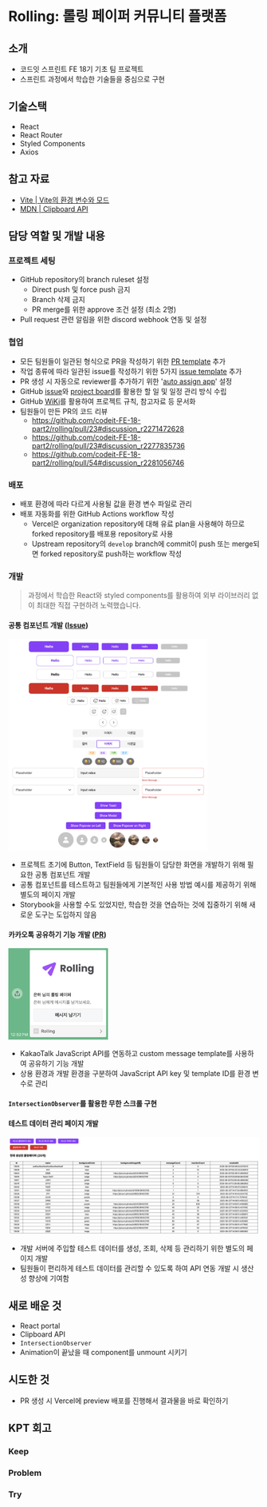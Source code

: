 # Rolling: 롤링 페이퍼 커뮤니티 플랫폼

## 소개

- 코드잇 스프린트 FE 18기 기초 팀 프로젝트
- 스프린트 과정에서 학습한 기술들을 중심으로 구현

## 기술스택

- React
- React Router
- Styled Components
- Axios

## 참고 자료

- [Vite | Vite의 환경 변수와 모드](https://ko.vite.dev/guide/env-and-mode)
- [MDN | Clipboard API](https://developer.mozilla.org/ko/docs/Web/API/Clipboard_API)


## 담당 역할 및 개발 내용

### 프로젝트 세팅

- GitHub repository의 branch ruleset 설정
    - Direct push 및 force push 금지
    - Branch 삭제 금지
    - PR merge를 위한 approve 조건 설정 (최소 2명)
- Pull request 관련 알림을 위한 discord webhook 연동 및 설정

### 협업

- 모든 팀원들이 일관된 형식으로 PR을 작성하기 위한 [PR template](https://github.com/codeit-FE-18-part2/rolling/blob/develop/.github/pull_request_template.md) 추가
- 작업 종류에 따라 일관된 issue를 작성하기 위한 5가지 [issue template](https://github.com/codeit-FE-18-part2/rolling/tree/develop/.github/ISSUE_TEMPLATE) 추가
- PR 생성 시 자동으로 reviewer를 추가하기 위한 '[auto assign  app](https://github.com/codeit-FE-18-part2/rolling/blob/develop/.github/auto_assign.yml)' 설정
- GitHub [issue](https://github.com/codeit-FE-18-part2/rolling/issues)와 [project board](https://github.com/orgs/codeit-FE-18-part2/projects/1)를 활용한 할 일 및 일정 관리 방식 수립
- GitHub [WiKi](https://github.com/codeit-FE-18-part2/rolling/wiki)를 활용하여 프로젝트 규칙, 참고자료 등 문서화
- 팀원들이 만든 PR의 코드 리뷰
    - https://github.com/codeit-FE-18-part2/rolling/pull/23#discussion_r2271472628
    - https://github.com/codeit-FE-18-part2/rolling/pull/23#discussion_r2277835736
    - https://github.com/codeit-FE-18-part2/rolling/pull/54#discussion_r2281056746

### 배포

- 배포 환경에 따라 다르게 사용될 값을 환경 변수 파일로 관리
- 배포 자동화를 위한 GitHub Actions workflow 작성
    - Vercel은 organization repository에 대해 유료 plan을 사용해야 하므로 forked repository를 배포용 repository로 사용
    - Upstream repository의 `develop` branch에 commit이 push 또는 merge되면 forked repository로 push하는 workflow 작성
    

### 개발

> 과정에서 학습한 React와 styled components를 활용하여 외부 라이브러리 없이 최대한 직접 구현하려 노력했습니다.

#### 공통 컴포넌트 개발 ([Issue](https://github.com/orgs/codeit-FE-18-part2/projects/1?pane=issue&itemId=123586709&issue=codeit-FE-18-part2%7Crolling%7C4))

<img src="/docs/images/img-test-comps.png" alt="공통 컴포넌트 테스트 페이지" width="400px" />

- 프로젝트 초기에 Button, TextField 등 팀원들이 담당한 화면을 개발하기 위해 필요한 공통 컴포넌트 개발
- 공통 컴포넌트를 테스트하고 팀원들에게 기본적인 사용 방법 예시를 제공하기 위해 별도의 페이지 개발
- Storybook을 사용할 수도 있었지만, 학습한 것을 연습하는 것에 집중하기 위해 새로운 도구는 도입하지 않음

#### 카카오톡 공유하기 기능 개발 ([PR](https://github.com/codeit-FE-18-part2/rolling/pull/66))

<img src="/docs/images/img-kakao-share.png" alt="카카오톡 공유 예시" width="200px" />

- KakaoTalk JavaScript API를 연동하고 custom message template를 사용하여 공유하기 기능 개발
- 상용 환경과 개발 환경을 구분하여 JavaScript API key 및 template ID를 환경 변수로 관리

#### `IntersectionObserver`를 활용한 무한 스크롤 구현

#### 테스트 데이터 관리 페이지 개발

<img src="/docs/images/img-test-api.png" alt="공통 컴포넌트 테스트 페이지" width="600px" />

- 개발 서버에 주입할 테스트 데이터를 생성, 조회, 삭제 등 관리하기 위한 별도의 페이지 개발
- 팀원들이 편리하게 테스트 데이터를 관리할 수 있도록 하여 API 연동 개발 시 생산성 향상에 기여함

## 새로 배운 것

- React portal
- Clipboard API
- `IntersectionObserver`
- Animation이 끝났을 때 component를 unmount 시키기

## 시도한 것

- PR 생성 시 Vercel에 preview 배포를 진행해서 결과물을 바로 확인하기

## KPT 회고

### Keep

### Problem

### Try